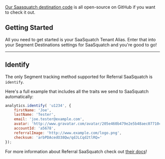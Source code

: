 [Our Saasquatch destination code](https://github.com/segment-integrations/analytics.js-integration-saasquatch) is all open-source on GitHub if you want to check it out.

## Getting Started

All you need to get started is your SaaSquatch Tenant Alias. Enter that into your Segment Destinations settings for SaaSquatch and you're good to go!

<!-- Here's a quick video on what you need to do: -->

<!-- remove link to https://www.youtube.com/watch?v=dvNJb3G316E -->

- - -


## Identify

The only Segment tracking method supported for Referral SaaSquatch is `identify`.

Here's a full example that includes all the traits we send to SaaSquatch automatically:

```javascript
analytics.identify( 'u1234', {
    firstName: 'Joe',
    lastName: 'Tester',
    email: 'joe.tester@example.com',
    avatar: 'http://www.gravatar.com/avatar/205e460b479e2e5b48aec07710c08d50',
    accountId: 'a5678',
    referralImage: 'http://www.example.com/logo.png',
    checksum: 'arbPDAcedO38Qw/qdJLCqd2tlRQ='
});
```

For more information about Referral SaaSquatch check out [their docs](http://docs.referralsaasquatch.com/segment-io)!
